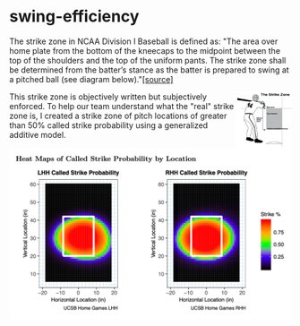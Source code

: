# swing-efficiency

The strike zone in NCAA Division I Baseball is defined as: "The area over home plate from the bottom of the kneecaps to the midpoint between the top of the shoulders and the top of the uniform pants. The strike zone shall be determined from the batter’s stance as the batter is prepared to swing at a pitched ball (see diagram below)."[[source]](https://baseballrulesacademy.com/official-rule/ncaa/ncaa-2-75-strike-zone/)

<img align="right" width="100" height="100" src="img/ncaa_strike_zone.png">

This strike zone is objectively written but subjectively enforced. To help our team understand what the "real" strike zone is, I created a strike zone of pitch locations of greater than 50% called strike probability using a generalized additive model.
![strike_zone_heat_map](img/strike_zone_heat_map.png)
